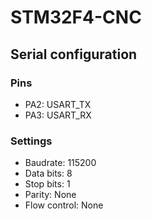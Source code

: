 # STM32F4-CNC

## Serial configuration
### Pins
- PA2: USART_TX
- PA3: USART_RX
### Settings
- Baudrate: 115200
- Data bits: 8
- Stop bits: 1
- Parity: None
- Flow control: None
